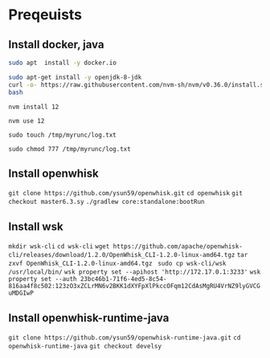 # Preqeuists
## Install docker, java
```bash
sudo apt  install -y docker.io
```

```bash
sudo apt-get install -y openjdk-8-jdk
curl -o- https://raw.githubusercontent.com/nvm-sh/nvm/v0.36.0/install.sh | bash
bash
```
`nvm install 12`

`nvm use 12`

`sudo touch /tmp/myrunc/log.txt`

`sudo chmod 777 /tmp/myrunc/log.txt`

## Install openwhisk
`git clone https://github.com/ysun59/openwhisk.git`
`cd openwhisk`
`git checkout master6.3.sy`
`./gradlew core:standalone:bootRun`
## Install wsk
`mkdir wsk-cli`
`cd wsk-cli`
`wget https://github.com/apache/openwhisk-cli/releases/download/1.2.0/OpenWhisk_CLI-1.2.0-linux-amd64.tgz`
`tar zxvf OpenWhisk_CLI-1.2.0-linux-amd64.tgz `
`sudo cp wsk-cli/wsk /usr/local/bin/`
`wsk property set --apihost 'http://172.17.0.1:3233'`
`wsk property set --auth 23bc46b1-71f6-4ed5-8c54-816aa4f8c502:123zO3xZCLrMN6v2BKK1dXYFpXlPkccOFqm12CdAsMgRU4VrNZ9lyGVCGuMDGIwP`


## Install openwhisk-runtime-java
`git clone https://github.com/ysun59/openwhisk-runtime-java.git`
`cd openwhisk-runtime-java`
`git checkout develsy`

##
